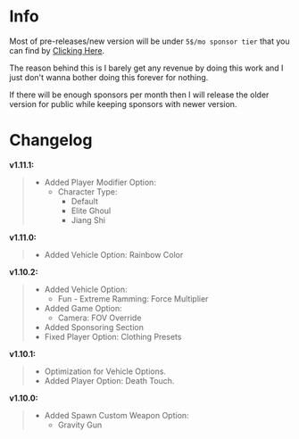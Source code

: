 # Info
Most of pre-releases/new version will be under `5$/mo sponsor tier` that you can find by [Clicking Here](https://github.com/sponsors/sneakyevil). 

The reason behind this is I barely get any revenue by doing this work and I just don't wanna bother doing this forever for nothing. 

If there will be enough sponsors per month then I will release the older version for public while keeping sponsors with newer version.

# Changelog

__v1.11.1:__
> - Added Player Modifier Option:
>     - Character Type:
>         - Default
>         - Elite Ghoul
>         - Jiang Shi  

__v1.11.0:__
> - Added Vehicle Option: Rainbow Color

__v1.10.2:__
> - Added Vehicle Option: 
>     - Fun - Extreme Ramming: Force Multiplier
> - Added Game Option: 
>     - Camera: FOV Override
> - Added Sponsoring Section
> - Fixed Player Option: Clothing Presets

__v1.10.1:__
> - Optimization for Vehicle Options.
> - Added Player Option: Death Touch.

__v1.10.0:__
> - Added Spawn Custom Weapon Option:
>     - Gravity Gun
